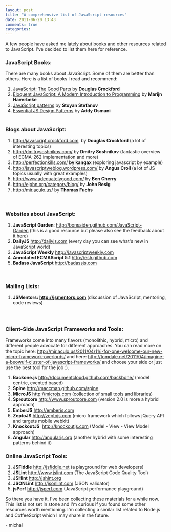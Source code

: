 ```yaml
---
layout: post
title: "A comprehensive list of JavaScript resources"
date: 2011-06-20 13:43
comments: true
categories: 
---
```

<p>A few people have asked me lately about books and other resources related to JavaScript. I've decided to list them here for reference.&nbsp;</p>
<h3><strong>JavaScript Books:</strong></h3>
<p>There are many books about JavaScript. Some of them are better than others. Here is a list of books I read and recommend:</p>
<ol>
<li><a href="http://www.amazon.com/exec/obidos/ASIN/0596517742/wrrrldwideweb/">JavaScript: The Good Parts</a> by <strong>Douglas Crockford </strong>&nbsp;</li>
<li><a href="http://www.amazon.com/Eloquent-JavaScript-Modern-Introduction-Programming/dp/1593272820 ">Eloquent JavaScript: A Modern Introduction to Programming</a> by&nbsp;<strong>Marijn Haverbeke&nbsp;</strong></li>
<li><a href="http://www.amazon.com/JavaScript-Patterns-Stoyan-Stefanov/dp/0596806752/">JavaScript patterns</a> by&nbsp;<strong>Stoyan Stefanov<br /></strong></li>
<li><a href="http://addyosmani.com/resources/essentialjsdesignpatterns/book/">Essential JS Design Patterns</a>&nbsp;by&nbsp;<strong>Addy Osmani&nbsp;<br />&nbsp;</strong></li>
</ol>
<h3><strong>Blogs about JavaScript:</strong></h3>
<ol>
<li><a href="http://javascript.crockford.com">http://javascript.crockford.com</a>&nbsp; by&nbsp;<strong>Douglas Crockford</strong> (a lot of interesting topics)</li>
<li><a href="http://dmitrysoshnikov.com/">http://dmitrysoshnikov.com/</a>&nbsp;by&nbsp;<strong>Dmitry Soshnikov</strong> (fantastic overview of&nbsp;ECMA-262 implementation and more)</li>
<li><a href="http://perfectionkills.com/">http://perfectionkills.com/</a>&nbsp;<strong>by kangax</strong> (exploring javascript by example)</li>
<li><a href="http://javascriptweblog.wordpress.com/">http://javascriptweblog.wordpress.com/</a>&nbsp;by&nbsp;<strong>Angus Croll </strong>(a lot of JS topics usually with great examples)</li>
<li><a href="http://www.adequatelygood.com/">http://www.adequatelygood.com/</a>&nbsp;by&nbsp;<strong>Ben Cherry</strong></li>
<li><a href="http://ejohn.org/category/blog/">http://ejohn.org/category/blog/</a>&nbsp;by&nbsp;<strong>John Resig</strong></li>
<li><a href="http://mir.aculo.us/">http://mir.aculo.us/</a>&nbsp;by&nbsp;<strong>Thomas Fuchs<br /><br /><br /></strong></li>
</ol>
<h3><strong>Websites about JavaScript:</strong></h3>
<ol>
<li><strong>JavaScript Garden</strong>: <a href="http://bonsaiden.github.com/JavaScript-Garden">http://bonsaiden.github.com/JavaScript-Garden</a>&nbsp;(this is a good resource but please also see the feedback about it <a href="https://github.com/BonsaiDen/JavaScript-Garden/issues/84">here</a>)</li>
<li><strong>DailyJS</strong>&nbsp;<a href="http://dailyjs.com/">http://dailyjs.com</a>&nbsp;(every day you can see what's new in JavaScript world)</li>
<li><strong>JavaScript Weekly</strong>&nbsp;<a href="http://javascriptweekly.com/">http://javascriptweekly.com</a></li>
<li><strong>Annotated ECMAScript 5.1</strong> <a href="http://es5.github.com/">http://es5.github.com</a></li>
<li><strong>Badass JavaScript</strong>&nbsp;<a href="http://badassjs.com">http://badassjs.com</a></li>
</ol>
<p><strong>&nbsp;</strong></p>
<h3><strong>Mailing Lists:</strong></h3>
<ol>
<li><strong><span><strong>JSMentors</strong>:&nbsp;<a href="http://jsmentors.com/">http://jsmentors.com</a>&nbsp;</span></strong>(discussion of JavaScript, mentoring, code reviews)</li>
</ol>
<h3><strong><br /><br />Client-Side JavaScript Frameworks and Tools:</strong></h3>
<p>Frameworks come into many flavors (monolithic, hybrid, micro)&nbsp;and different people advocate for different approaches. You can read more on the topic here: <a href="http://mir.aculo.us/2011/04/11/i-for-one-welcome-our-new-micro-framework-overlords/">http://mir.aculo.us/2011/04/11/i-for-one-welcome-our-new-micro-framework-overlords/</a>&nbsp;and here:&nbsp;<a href="http://tomdale.net/2011/04/imagine-a-beowulf-cluster-of-javascript-frameworks/">http://tomdale.net/2011/04/imagine-a-beowulf-cluster-of-javascript-frameworks/</a> and choose your side or just use the best tool for the job :).</p>
<ol>
<li><strong>Backone.js</strong>&nbsp;<a href="http://documentcloud.github.com/backbone/">http://documentcloud.github.com/backbone/</a>&nbsp;(model centric, evented based)</li>
<li><strong>Spine</strong>&nbsp;<a href="http://maccman.github.com/spine">http://maccman.github.com/spine</a></li>
<li><strong>MicroJS</strong>&nbsp;<a href="http://microjs.com">http://microjs.com</a>&nbsp;(collection of small tools and libraries)</li>
<li><strong>Sproutcore</strong>&nbsp;<a href="http://www.sproutcore.com">http://www.sproutcore.com</a> (version 2.0 is more a hybrid approach)</li>
<li><strong>EmberJS</strong>&nbsp;<a href="http://emberjs.com/">http://emberjs.com</a></li>
<li><strong>ZeptoJS</strong>&nbsp;<a href="http://zeptojs.com">http://zeptojs.com</a> (micro framework which follows jQuery API and targets mobile webkit)</li>
<li><strong>KnockoutJS</strong> &nbsp;<a href="http://knockoutjs.com">http://knockoutjs.com</a>&nbsp;(Model - View - View Model approach)</li>
<li><strong>Angular</strong> <a href="http://angularjs.org">http://angularjs.org</a>&nbsp;(another hybrid with some interesting patterns behind it)</li>
</ol>
<h3><strong>Online JavaScript Tools:</strong></h3>
<ol>
<li><strong>JSFiddle</strong> <a href="http://jsfiddle.net">http://jsfiddle.net</a> (a playground for web developers)</li>
<li><strong>JSLint</strong>&nbsp;<a href="http://www.jslint.com">http://www.jslint.com</a>&nbsp;(The JavaScript Code Quality Tool)</li>
<li><strong>JSHint</strong> <a href="http://jshint.org">http://jshint.org</a>&nbsp;</li>
<li><strong>JSONLint</strong>&nbsp;<a href="http://jsonlint.com">http://jsonlint.com</a>&nbsp;(JSON validator)</li>
<li><strong>jsPerf</strong>&nbsp;<a href="http://jsperf.com">http://jsperf.com</a> (JavaScript performance playground)</li>
</ol>
<p>So there you have it. I've been collecting these materials for a while now. This list is not set in stone and I'm curious if you found some other resources worth mentioning. I'm collecting a similar list related to Node.js and CoffeeScript which I may share in the future.</p>
<p>- michal</p>
